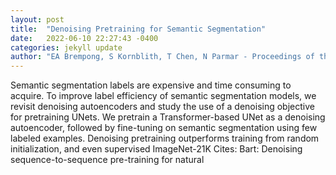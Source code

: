 ```yaml
---
layout: post
title:  "Denoising Pretraining for Semantic Segmentation"
date:   2022-06-10 22:27:43 -0400
categories: jekyll update
author: "EA Brempong, S Kornblith, T Chen, N Parmar - Proceedings of the IEEE , 2022"
---
```

Semantic segmentation labels are expensive and time consuming to acquire. To improve label efficiency of semantic segmentation models, we revisit denoising autoencoders and study the use of a denoising objective for pretraining UNets. We pretrain a Transformer-based UNet as a denoising autoencoder, followed by fine-tuning on semantic segmentation using few labeled examples. Denoising pretraining outperforms training from random initialization, and even supervised ImageNet-21K 
Cites: Bart: Denoising sequence-to-sequence pre-training for natural